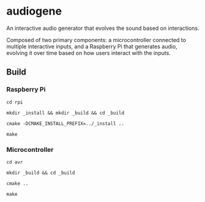 # audiogene

An interactive audio generator that evolves the sound based on interactions.

Composed of two primary components: a microcontroller connected to multiple interactive inputs, and a Raspberry Pi that generates audio, evolving it over time based on how users interact with the inputs.

## Build

### Raspberry Pi
`cd rpi`

`mkdir _install && mkdir _build && cd _build`

`cmake -DCMAKE_INSTALL_PREFIX=../_install ..`

`make`

### Microcontroller
`cd avr`

`mkdir _build && cd _build`

`cmake ..`

`make`


